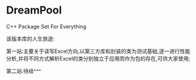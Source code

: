 # DreamPool
C++ Package Set For Everything

该版本库的人生旅途:

第一站:主要关于读写Excel方向,以第三方库和封装的类为测试基础,逐一进行性能分析,并将不同方式解析Excel的类分别独立于应用而作为包的存在,可供大家使用;

第二站:待续^^^
